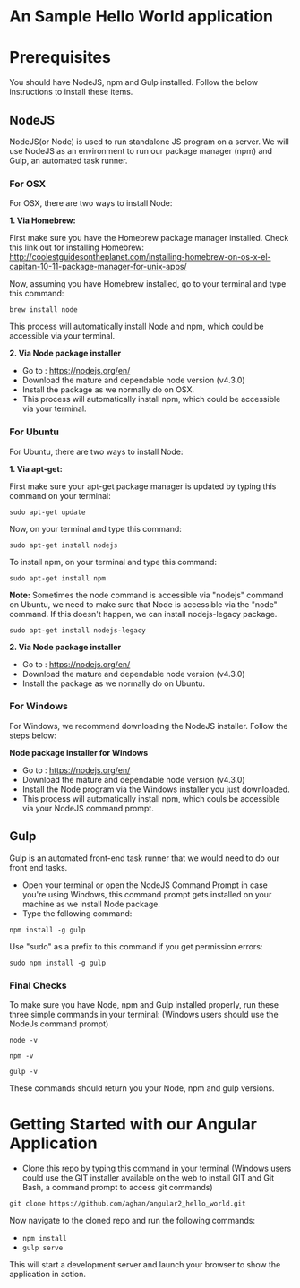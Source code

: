 # An Sample Hello World application

# Prerequisites
You should have NodeJS, npm and Gulp installed. Follow the below instructions to install these items.

## NodeJS

NodeJS(or Node) is used to run standalone JS program on a server. We will use NodeJS as an environment to run our package manager (npm) and Gulp, an automated task runner.

### For OSX
For OSX, there are two ways to install Node:

**1. Via Homebrew:**

First make sure you have the Homebrew package manager installed. Check this link out for installing Homebrew: http://coolestguidesontheplanet.com/installing-homebrew-on-os-x-el-capitan-10-11-package-manager-for-unix-apps/

Now, assuming you have Homebrew installed, go to your terminal and type this command:

```
brew install node
```

This process will automatically install Node and npm, which could be accessible via your terminal.

**2. Via Node package installer**

 - Go to : https://nodejs.org/en/
 - Download the mature and dependable node version (v4.3.0) 
 - Install the package as we normally do on OSX.
 - This process will automatically install npm, which could be accessible via your terminal.

### For Ubuntu

For Ubuntu, there are two ways to install Node:

**1. Via apt-get:**

First make sure your apt-get package manager is updated by typing this command on your terminal:

```
sudo apt-get update
```

Now, on your terminal and type this command:
```
sudo apt-get install nodejs
```
To install npm, on your terminal and type this command:
```
sudo apt-get install npm
```

**Note:** Sometimes the node command is accessible via "nodejs" command on Ubuntu, we need to make sure that Node is accessible via the "node" command. If this doesn't happen, we can install nodejs-legacy package.
```
sudo apt-get install nodejs-legacy
```

**2. Via Node package installer**

 - Go to : https://nodejs.org/en/
 - Download the mature and dependable node version (v4.3.0) 
 - Install the package as we normally do on Ubuntu.


### For Windows

For Windows, we recommend downloading the NodeJS installer. Follow the steps below:

**Node package installer for Windows**

 - Go to : https://nodejs.org/en/
 - Download the mature and dependable node version (v4.3.0) 
 - Install the Node program via the Windows installer you just downloaded.
 - This process will automatically install npm, which couls be accessible via your NodeJS command prompt.

## Gulp

Gulp is an automated front-end task runner that we would need to do our front end tasks.

 - Open your terminal or open the NodeJS Command Prompt in case you're using Windows, this command prompt gets installed on your machine as we install Node package.
 - Type the following command:
 
```
npm install -g gulp
```
Use "sudo" as a prefix to this command if you get permission errors:

```
sudo npm install -g gulp
```

### Final Checks

To make sure you have Node, npm and Gulp installed properly, run these three simple commands in your terminal: (Windows users should use the NodeJs command prompt)

```
node -v
```
```
npm -v
```
```
gulp -v
```

These commands should return you your Node, npm and gulp versions.

# Getting Started with our Angular Application

 - Clone this repo by typing this command in your terminal (Windows users could use the GIT installer available on the web to install GIT and Git Bash, a command prompt to access git commands)

```
git clone https://github.com/aghan/angular2_hello_world.git
```
 
 Now navigate to the cloned repo and run the following commands:
 
 - `npm install`
 - `gulp serve`

This will start a development server and launch your browser to show the application in action.
